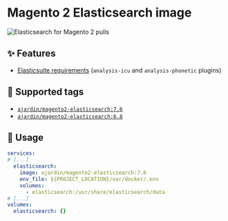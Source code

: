 Magento 2 Elasticsearch image
=============================
![Elasticsearch for Magento 2 pulls](https://img.shields.io/docker/pulls/ajardin/magento2-elasticsearch?style=for-the-badge)

✨ Features
-----------
* [Elasticsuite requirements][1] (`analysis-icu` and `analysis-phonetic` plugins)

🐳 Supported tags
-----------------
* [`ajardin/magento2-elasticsearch:7.6`](/magento2/elasticsearch/7.6/Dockerfile)
* [`ajardin/magento2-elasticsearch:6.8`](/magento2/elasticsearch/6.8/Dockerfile)

🚀 Usage
--------
```yaml
services:
# [...]
  elasticsearch:
    image: ajardin/magento2-elasticsearch:7.6
    env_file: ${PROJECT_LOCATION}/var/docker/.env
    volumes:
      - elasticsearch:/usr/share/elasticsearch/data
# [...]
volumes:
  elasticsearch: {}
```

<!-- Resources -->
[1]: https://github.com/Smile-SA/elasticsuite
